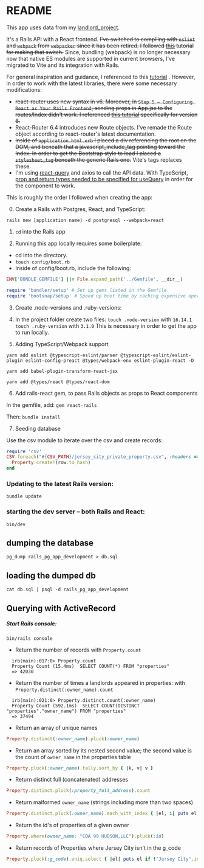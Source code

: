 # README

This app uses data from my [landlord_project](https://github.com/kylemichaelreaves/landlord_data).

It's a Rails API with a React frontend.
~~I've switched to compiling with `eslint` and `webpack` from `webpacker` since it has been retired.
I followed [this](https://github.com/rails/jsbundling-rails/blob/main/docs/switch_from_webpacker.md) tutorial for making
that switch.~~
Since, bundling (webpack) is no longer necessary now that native ES modules are supported in current browsers, I've
migrated to Vite and its integration with Rails.

For general inspiration and guidance, I referenced to
this [tutorial](https://www.digitalocean.com/community/tutorials/how-to-set-up-a-ruby-on-rails-project-with-a-react-frontend)
. However, in order to work with the latest libraries, there were some necessary modifications:

- ~~react-router uses new syntax in v6. Moreover, in `Step 5 — Configuring React as Your Rails Frontend`, sending props
  in App.jsx to the routes/Index didn't work. I
  referenced [this tutorial](https://reactrouter.com/docs/en/v6/getting-started/tutorial) specifically for version
  6.~~
- React-Router 6.4 introduces new Route objects. I've remade the Route object according to react-router's latest
  documentation.
- ~~Inside of `application.html.erb` I placed a div referencing the root on the DOM, and beneath that a
  javascript_include_tag pointing toward the Index. In order to get the Bootstrap style to load I placed
  a `stylesheet_tag` beneath the generic Rails one.~~  Vite's tags replaces these.
- I'm using [react-query](https://react-query.tanstack.com/) and axios to call the API data. With
  TypeScript, [prop and return types needed to be specified for useQuery](https://tkdodo.eu/blog/react-query-and-type-script)
  in order for the component to work.

This is roughly the order I followed when creating the app:

0. Create a Rails with Postgres, React, and TypeScript:

```
rails new [application name] -d postgresql --webpack=react
```

1. `cd` into the Rails app

2. Running this app locally requires some boilerplate:

- cd into the directory.
- `touch config/boot.rb`
- Inside of config/boot.rb, include the following:

```ruby
ENV['BUNDLE_GEMFILE'] ||= File.expand_path('../Gemfile', __dir__)

require 'bundler/setup' # Set up gems listed in the Gemfile.
require 'bootsnap/setup' # Speed up boot time by caching expensive operations.
```

3. Create .node-versions and .ruby-versions:

4. In the project folder create two files:
   `touch .node-version` with `16.14.1`
   `touch .ruby-version` with `3.1.0`
   This is necessary in order to get the app to run locally.

5. Adding TypeScript/Webpack support

```
yarn add eslint @typescript-eslint/parser @typescript-eslint/eslint-plugin eslint-config-preact @types/webpack-env eslint-plugin-react -D
```

```
yarn add babel-plugin-transform-react-jsx
```

```
yarn add @types/react @types/react-dom
```

6. Add rails-react gem, to pass Rails objects as props to React components

In the gemfile, add: `gem react-rails`

Then: `bundle install`

7. Seeding database

Use the csv module to iterate over the csv and create records:

```ruby
require 'csv'
CSV.foreach("#{CSV_PATH}/jersey_city_private_property.csv", :headers => true) do |row|
  Property.create!(row.to_hash)
end
```

### Updating to the latest Rails version:

```
bundle update
```

### starting the dev server – both Rails and React:

```
bin/dev
```

## dumping the database

```
pg_dump rails_pg_app_development > db.sql
```

## loading the dumped db

```
cat db.sql | psql -d rails_pg_app_development
```

## Querying with ActiveRecord

##### Start Rails console:

```
bin/rails console
```

- Return the number of records with `Property.count`

```shell
  irb(main):017:0> Property.count
  Property Count (15.4ms)  SELECT COUNT(*) FROM "properties"
  => 42030
 ```

- Return the number of times a landlords appeared in properties: with `Property.distinct(:owner_name).count`

```shell
  irb(main):021:0> Property.distinct.count(:owner_name)
  Property Count (592.1ms)  SELECT COUNT(DISTINCT "properties"."owner_name") FROM "properties"
  => 37494
 ```

- Return an array of unique names

```ruby
Property.distinct(:owner_name).pluck(:owner_name)
```

- Return an array sorted by its nested second value; the second value is the count of `owner_name` in the properties
  table

```ruby
Property.pluck(:owner_name).tally.sort_by { |k, v| v }
```

- Return distinct full (concatenated) addresses

```ruby
Property.distinct.pluck(:property_full_address).count
```

- Return malformed `owner_name` (strings including more than two spaces)

```ruby
Property.distinct.pluck(:owner_name).each_with_index { |el, i| puts el, i if el.match?(/\s+{2}/) }
 ```

- Return the id's of properties of a given owner

```ruby
Property.where(owner_name: "COA 99 HUDSON,LLC").pluck(:id)
 ```

- Return records of Properties where Jersey City isn't in the g_code

```ruby
Property.pluck(:g_code).uniq.select { |el| puts el if !"Jersey City".in? el }
```


